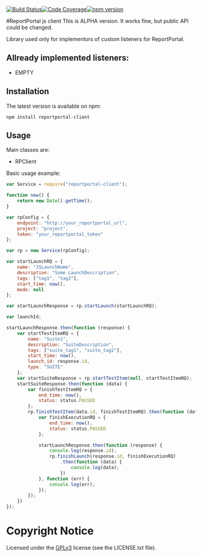[![Build Status](https://travis-ci.org/reportportal/client-javascript.svg?branch=master)](https://travis-ci.org/reportportal/client-javascript)[![Code Coverage](https://codecov.io/gh/reportportal/client-javascript/branch/master/graph/badge.svg)](https://codecov.io/gh/reportportal/client-javascript)[![npm version](https://badge.fury.io/js/reportportal-client.svg)](https://badge.fury.io/js/reportportal-client)

#ReportPortal js client 
This is ALPHA version. It works fine, but public API could be changed.

Library used only for implementors of custom listeners for ReportPortal.

## Allready implemented listeners:
* EMPTY


## Installation
The latest version is available on npm:

    npm install reportportal-client


## Usage

Main classes are:

- RPClient

Basic usage example:

```js
var Service = require("reportportal-client");

function now() {
    return new Date().getTime();
}

var rpConfig = {
    endpoint: "http://your_reportportal_url",
    project: "project",
    token: "your_reportportal_token"
};

var rp = new Service(rpConfig);

var startLaunchRQ = {
    name: "JSLaunchName",
    description: "Some LaunchDescription",
    tags: ["tag1", "tag2"],
    start_time: now(),
    mode: null
};

var startLaunchResponse = rp.startLaunch(startLaunchRQ);

var launchId;

startLaunchResponse.then(function (response) {
    var startTestItemRQ = {
        name: "Suite1",
        description: "SuiteDescription",
        tags: ["suite_tag1", "suite_tag2"],
        start_time: now(),
        launch_id: response.id,
        type: "SUITE"
    };
    var startSuiteResponse = rp.startTestItem(null, startTestItemRQ);
    startSuiteResponse.then(function (data) {
        var finishTestItemRQ = {
            end_time: now(),
            status: status.PASSED
        };
        rp.finishTestItem(data.id, finishTestItemRQ).then(function (data) {
            var finishExecutionRQ = {
                end_time: now(),
                status: status.PASSED
            };

            startLaunchResponse.then(function (response) {
                console.log(response.id);
                rp.finishLaunch(response.id, finishExecutionRQ)
                    .then(function (data) {
                        console.log(data);
                    })
            }, function (err) {
                console.log(err);
            });
        });
    })
});
```

# Copyright Notice
Licensed under the [GPLv3](https://www.gnu.org/licenses/quick-guide-gplv3.html)
license (see the LICENSE.txt file).
